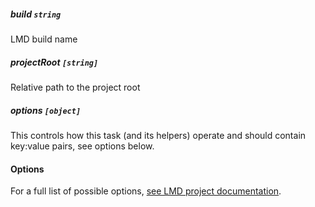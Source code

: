##### build ```string```

LMD build name

##### projectRoot ```[string]```

Relative path to the project root

##### options ```[object]```

This controls how this task (and its helpers) operate and should contain key:value pairs, see options below.

#### Options

For a full list of possible options, [see LMD project documentation](https://github.com/azproduction/lmd).